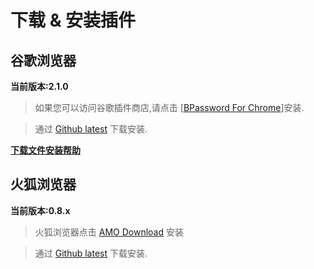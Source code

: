 # 下载 & 安装插件

## 谷歌浏览器

**当前版本:2.1.0**

> 如果您可以访问谷歌插件商店,请点击 [[BPassword For Chrome](https://chrome.google.com/webstore/detail/bpassword/bacldcokcfmemiljlckpeokehiloamcj)]安装.

> 通过 [Github latest](https://github.com/lanui/BPassword/releases) 下载安装.

**[下载文件安装帮助](zh_cn/user_guide.md)**

## 火狐浏览器

**当前版本:0.8.x**

> 火狐浏览器点击 [AMO Download](https://addons.mozilla.org/zh-CN/developers/addon/bpassword/versions/5142518) 安装

> 通过 [Github latest](https://github.com/lanui/BPassword/releases) 下载安装.
